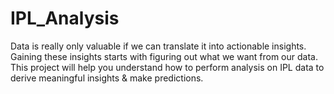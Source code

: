# IPL_Analysis
Data is really only valuable if we can translate it into actionable insights. Gaining these insights starts with figuring out what we want from our data. This project will help you understand how to perform analysis on IPL data to derive meaningful insights & make predictions.
